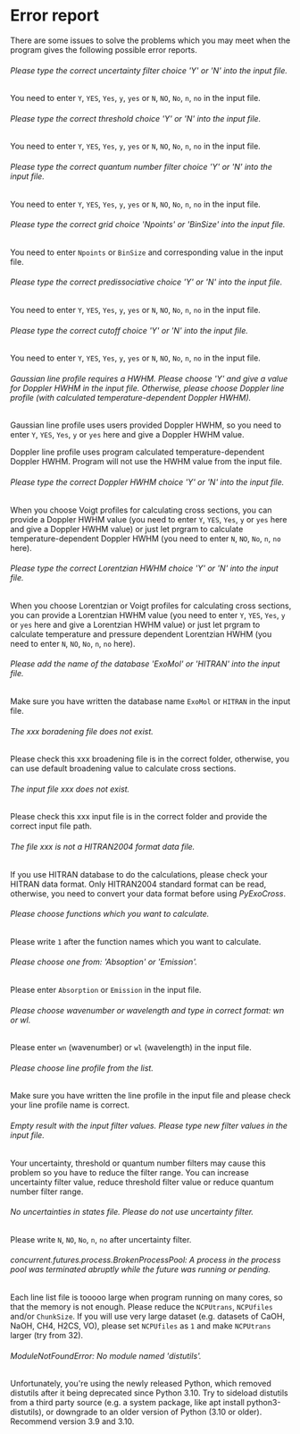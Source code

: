 # Error report

There are some issues to solve the problems which you may meet when the program gives the following possible error reports.

###### Please type the correct uncertainty filter choice 'Y' or 'N' into the input file.

You need to enter `Y`, `YES`, `Yes`, `y`, `yes` or `N`, `NO`, `No`, `n`, `no` in the input file.

###### Please type the correct threshold choice 'Y' or 'N' into the input file.

You need to enter `Y`, `YES`, `Yes`, `y`, `yes` or `N`, `NO`, `No`, `n`, `no` in the input file.

###### Please type the correct quantum number filter choice 'Y' or 'N' into the input file.

You need to enter `Y`, `YES`, `Yes`, `y`, `yes` or `N`, `NO`, `No`, `n`, `no` in the input file.

###### Please type the correct grid choice 'Npoints' or 'BinSize' into the input file.

You need to enter `Npoints` or `BinSize`  and corresponding value in the input file.

###### Please type the correct predissociative choice 'Y' or 'N' into the input file.

You need to enter `Y`, `YES`, `Yes`, `y`, `yes` or `N`, `NO`, `No`, `n`, `no` in the input file.

###### Please type the correct cutoff choice 'Y' or 'N' into the input file.

You need to enter `Y`, `YES`, `Yes`, `y`, `yes` or `N`, `NO`, `No`, `n`, `no` in the input file.

###### Gaussian line profile requires a HWHM. Please choose 'Y' and give a value for Doppler HWHM in the input file. Otherwise, please choose Doppler line profile (with calculated temperature-dependent Doppler HWHM).

Gaussian line profile uses users provided Doppler HWHM, so you need to enter `Y`, `YES`, `Yes`, `y` or `yes` here and give a Doppler HWHM value.

Doppler line profile uses program calculated temperature-dependent Doppler HWHM. Program will not use the HWHM value from the input file.

###### Please type the correct Doppler HWHM choice 'Y' or 'N' into the input file.

When you choose Voigt profiles for calculating cross sections, you can provide a Doppler HWHM value (you need to enter `Y`, `YES`, `Yes`, `y` or `yes` here and give a Doppler HWHM value) or just let prgram to calculate temperature-dependent Doppler HWHM (you need to enter `N`, `NO`, `No`, `n`, `no` here).

###### Please type the correct Lorentzian HWHM choice 'Y' or 'N' into the input file.

When you choose Lorentzian or Voigt profiles for calculating cross sections, you can provide a Lorentzian HWHM value (you need to enter `Y`, `YES`, `Yes`, `y` or `yes` here and give a Lorentzian HWHM value) or just let prgram to calculate temperature and pressure dependent Lorentzian HWHM (you need to enter `N`, `NO`, `No`, `n`, `no` here).

###### Please add the name of the database 'ExoMol' or 'HITRAN' into the input file.

Make sure you have written the database name `ExoMol` or `HITRAN` in the input file.

###### The xxx boradening file does not exist.

Please check this xxx broadening file is in the correct folder, otherwise, you can use default broadening value to calculate cross sections.

###### The input file xxx does not exist.

Please check this xxx input file is in the correct folder and provide the correct input file path.

###### The file xxx is not a HITRAN2004 format data file.

If you use HITRAN database to do the calculations, please check your HITRAN data format. Only HITRAN2004 standard format can be read, otherwise, you need to convert your data format before using *PyExoCross*.

###### Please choose functions which you want to calculate.

Please write `1` after the function names which you want to calculate.

###### Please choose one from: 'Absoption' or 'Emission'.

Please enter `Absorption` or `Emission` in the input file.

###### Please choose wavenumber or wavelength and type in correct format: wn or wl.

Please enter `wn` (wavenumber) or `wl` (wavelength) in the input file.

###### Please choose line profile from the list.

Make sure you have written the line profile in the input file and please check your line profile name is correct.

###### Empty result with the input filter values. Please type new filter values in the input file.

Your uncertainty, threshold or quantum number filters may cause this problem so you have to reduce the filter range. You can increase uncertainty filter value, reduce threshold filter value or reduce quantum number filter range.

###### No uncertainties in states file. Please do not use uncertainty filter.

Please write `N`, `NO`, `No`, `n`, `no` after uncertainty filter.

###### concurrent.futures.process.BrokenProcessPool: A process in the process pool was terminated abruptly while the future was running or pending.

Each line list file is tooooo large when program running on many cores, so that the memory is not enough. Please reduce the `NCPUtrans`, `NCPUfiles` and/or `ChunkSize`. If you will use very large dataset (e.g. datasets of CaOH, NaOH, CH4, H2CS, VO), please set `NCPUfiles` as `1` and make `NCPUtrans` larger (try from 32).


###### ModuleNotFoundError: No module named 'distutils'.
Unfortunately, you're using the newly released Python, which removed distutils after it being deprecated since Python 3.10. Try to sideload distutils from a third party source (e.g. a system package, like apt install python3-distutils), or
downgrade to an older version of Python (3.10 or older). Recommend version 3.9 and 3.10.
